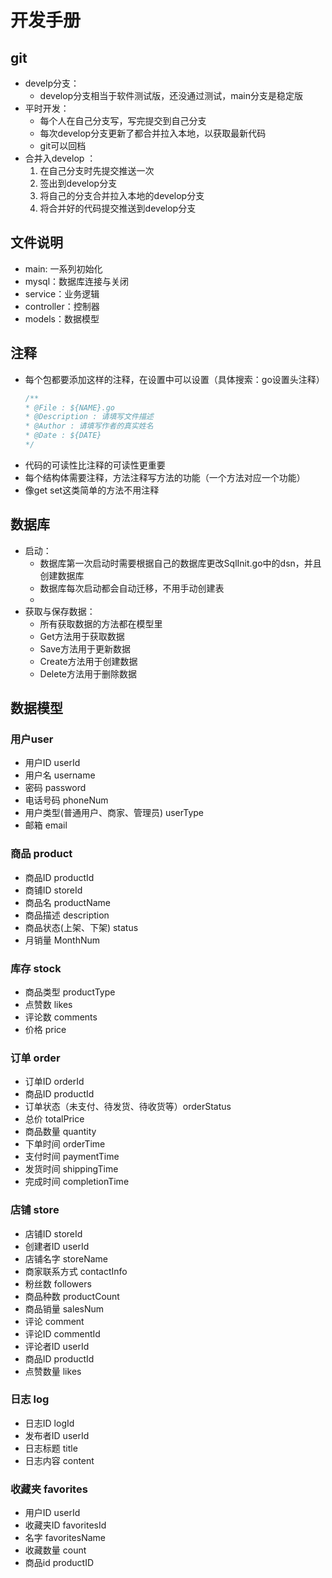 # 开发手册
## git
- develp分支：
  - develop分支相当于软件测试版，还没通过测试，main分支是稳定版
- 平时开发：
  - 每个人在自己分支写，写完提交到自己分支
  - 每次develop分支更新了都合并拉入本地，以获取最新代码
  - git可以回档
- 合并入develop ：
  1. 在自己分支时先提交推送一次
  2. 签出到develop分支
  3. 将自己的分支合并拉入本地的develop分支
  4. 将合并好的代码提交推送到develop分支
## 文件说明
- main: 一系列初始化
- mysql：数据库连接与关闭
- service：业务逻辑
- controller：控制器
- models：数据模型

## 注释
- 每个包都要添加这样的注释，在设置中可以设置（具体搜索：go设置头注释）
  ```go
  /**
  * @File : ${NAME}.go
  * @Description : 请填写文件描述
  * @Author : 请填写作者的真实姓名
  * @Date : ${DATE}
  */
- 代码的可读性比注释的可读性更重要
- 每个结构体需要注释，方法注释写方法的功能（一个方法对应一个功能）
- 像get set这类简单的方法不用注释

## 数据库
- 启动：
  - 数据库第一次启动时需要根据自己的数据库更改SqlInit.go中的dsn，并且创建数据库
  - 数据库每次启动都会自动迁移，不用手动创建表
  -
- 获取与保存数据：
  - 所有获取数据的方法都在模型里
  - Get方法用于获取数据
  - Save方法用于更新数据
  - Create方法用于创建数据
  - Delete方法用于删除数据

## 数据模型
### 用户user
* 用户ID userId
* 用户名 username
* 密码 password
* 电话号码 phoneNum
* 用户类型(普通用户、商家、管理员) userType
* 邮箱 email

### 商品 product
* 商品ID productId
* 商铺ID storeId
* 商品名 productName
* 商品描述 description
* 商品状态(上架、下架) status
* 月销量	MonthNum

### 库存 stock
* 商品类型 productType
* 点赞数 likes
* 评论数 comments
* 价格 price

### 订单 order
* 订单ID orderId
* 商品ID productId
* 订单状态（未支付、待发货、待收货等）orderStatus
* 总价 totalPrice
* 商品数量 quantity
* 下单时间 orderTime
* 支付时间 paymentTime
* 发货时间 shippingTime
* 完成时间 completionTime

### 店铺 store
* 店铺ID storeId
* 创建者ID userId
* 店铺名字 storeName
* 商家联系方式 contactInfo
* 粉丝数 followers
* 商品种数 productCount
* 商品销量 salesNum
* 评论 comment
* 评论ID commentId
* 评论者ID userId
* 商品ID productId
* 点赞数量 likes

### 日志 log
* 日志ID logId
* 发布者ID userId
* 日志标题 title
* 日志内容 content

### 收藏夹 favorites
* 用户ID userId
* 收藏夹ID favoritesId
* 名字 favoritesName
* 收藏数量 count
* 商品id productID